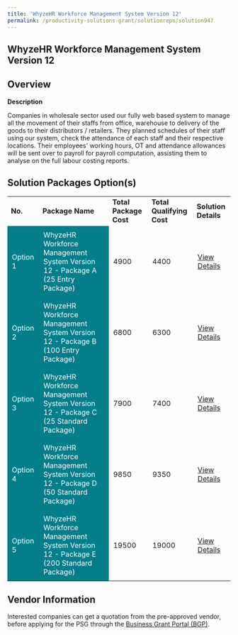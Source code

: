 ```yaml
---
title: 'WhyzeHR Workforce Management System Version 12'
permalink: /productivity-solutions-grant/solutionrepo/solution947
---
```


## WhyzeHR Workforce Management System Version 12

## Overview

**Description**

Companies in wholesale sector used our fully web based system to manage all the movement of their staffs from office, warehouse to delivery of the goods to their distributors / retailers. They planned schedules of their staff using our system, check the attendance of each staff and their respective locations. Their employees' working hours, OT and attendance allowances will be sent over to payroll for payroll computation, assisting them to analyse on the full labour costing reports.


## Solution Packages Option(s)

<table>
<tr>
<td><b>No.</b></td>
<td><b>Package Name</b></td>
<td><b>Total Package Cost</b></td>
<td><b>Total Qualifying Cost</b></td>
<td><b>Solution Details</b></td>
</tr>
<tr>
<td style='padding: 10px; background-color: #037E8A; color: #FFFFFF;'>Option 1</td>
<td style='padding: 10px; background-color: #037E8A; color: #FFFFFF;'>WhyzeHR Workforce Management System Version 12 - Package A (25 Entry Package)</td>
<td style='padding: 10px;'>4900</td>
<td style='padding: 10px;'>4400</td>
<td style='padding: 10px;'><a href='https://www.gobusiness.gov.sg/images/psg/Whyze_Solutions_20200094_Annex_3_20200625143720_Part_1.pdf' target='_blank'>View Details</a></td>
</tr>
<tr>
<td style='padding: 10px; background-color: #037E8A; color: #FFFFFF;'>Option 2</td>
<td style='padding: 10px; background-color: #037E8A; color: #FFFFFF;'>WhyzeHR Workforce Management System Version 12 - Package B (100 Entry Package)</td>
<td style='padding: 10px;'>6800</td>
<td style='padding: 10px;'>6300</td>
<td style='padding: 10px;'><a href='https://www.gobusiness.gov.sg/images/psg/Whyze_Solutions_20200094_Annex_3_20200625143720_Part_2.pdf' target='_blank'>View Details</a></td>
</tr>
<tr>
<td style='padding: 10px; background-color: #037E8A; color: #FFFFFF;'>Option 3</td>
<td style='padding: 10px; background-color: #037E8A; color: #FFFFFF;'>WhyzeHR Workforce Management System Version 12 - Package C (25 Standard Package)</td>
<td style='padding: 10px;'>7900</td>
<td style='padding: 10px;'>7400</td>
<td style='padding: 10px;'><a href='https://www.gobusiness.gov.sg/images/psg/Whyze_Solutions_20200094_Annex_3_20200625143720_Part_3.pdf' target='_blank'>View Details</a></td>
</tr>
<tr>
<td style='padding: 10px; background-color: #037E8A; color: #FFFFFF;'>Option 4</td>
<td style='padding: 10px; background-color: #037E8A; color: #FFFFFF;'>WhyzeHR Workforce Management System Version 12 - Package D (50 Standard Package)</td>
<td style='padding: 10px;'>9850</td>
<td style='padding: 10px;'>9350</td>
<td style='padding: 10px;'><a href='https://www.gobusiness.gov.sg/images/psg/Whyze_Solutions_20200094_Annex_3_20200625143720_Part_4.pdf' target='_blank'>View Details</a></td>
</tr>
<tr>
<td style='padding: 10px; background-color: #037E8A; color: #FFFFFF;'>Option 5</td>
<td style='padding: 10px; background-color: #037E8A; color: #FFFFFF;'>WhyzeHR Workforce Management System Version 12 - Package E (200 Standard Package)</td>
<td style='padding: 10px;'>19500</td>
<td style='padding: 10px;'>19000</td>
<td style='padding: 10px;'><a href='https://www.gobusiness.gov.sg/images/psg/Whyze_Solutions_20200094_Annex_3_20200625143720_Part_5.pdf' target='_blank'>View Details</a></td>
</tr>
</table>

## Vendor Information

 

Interested companies can get a quotation from the pre-approved vendor, before applying for the PSG through the <a href='https://www.businessgrants.gov.sg/' target='_blank' rel='noopener'>Business Grant Portal (BGP)</a>.

<script src="/jquery/resize-tables.js"></script>
